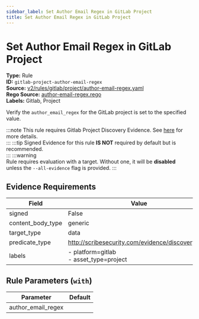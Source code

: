 ```yaml
---
sidebar_label: Set Author Email Regex in GitLab Project
title: Set Author Email Regex in GitLab Project
---  
```

# Set Author Email Regex in GitLab Project  
**Type:** Rule  
**ID:** `gitlab-project-author-email-regex`  
**Source:** [v2/rules/gitlab/project/author-email-regex.yaml](https://github.com/scribe-public/sample-policies/blob/main/v2/rules/gitlab/project/author-email-regex.yaml)  
**Rego Source:** [author-email-regex.rego](https://github.com/scribe-public/sample-policies/blob/main/v2/rules/gitlab/project/author-email-regex.rego)  
**Labels:** Gitlab, Project  

Verify the `author_email_regex` for the GitLab project is set to the specified value.

:::note 
This rule requires Gitlab Project Discovery Evidence. See [here](https://deploy-preview-299--scribe-security.netlify.app/docs/platforms/discover#gitlab-discovery) for more details.  
::: 
:::tip 
Signed Evidence for this rule **IS NOT** required by default but is recommended.  
::: 
:::warning  
Rule requires evaluation with a target. Without one, it will be **disabled** unless the `--all-evidence` flag is provided.
::: 

## Evidence Requirements  
| Field | Value |
|-------|-------|
| signed | False |
| content_body_type | generic |
| target_type | data |
| predicate_type | http://scribesecurity.com/evidence/discovery/v0.1 |
| labels | - platform=gitlab<br/>- asset_type=project |

## Rule Parameters (`with`)  
| Parameter | Default |
|-----------|---------|
| author_email_regex |  |

